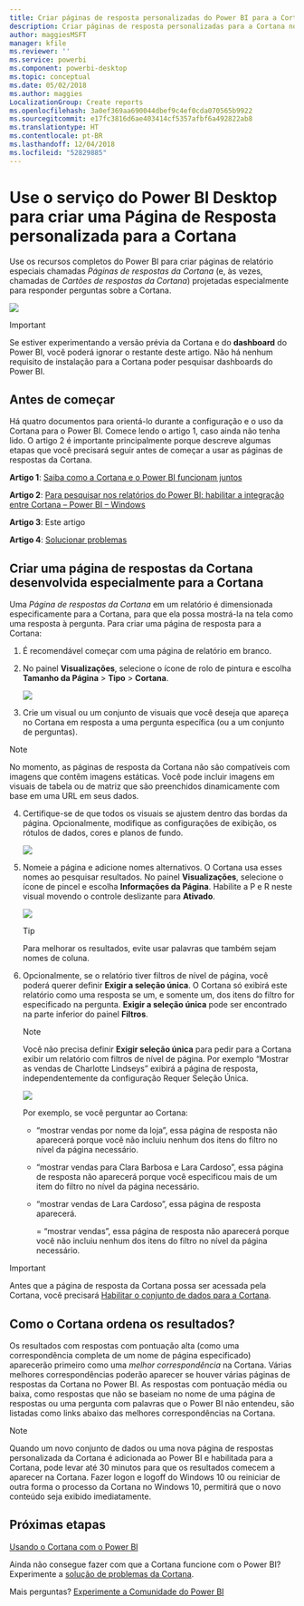 ```yaml
---
title: Criar páginas de resposta personalizadas do Power BI para a Cortana
description: Criar páginas de resposta personalizadas para a Cortana no Power BI
author: maggiesMSFT
manager: kfile
ms.reviewer: ''
ms.service: powerbi
ms.component: powerbi-desktop
ms.topic: conceptual
ms.date: 05/02/2018
ms.author: maggies
LocalizationGroup: Create reports
ms.openlocfilehash: 3a0ef369aa690044dbef9c4ef0cda070565b9922
ms.sourcegitcommit: e17fc3816d6ae403414cf5357afbf6a492822ab8
ms.translationtype: HT
ms.contentlocale: pt-BR
ms.lasthandoff: 12/04/2018
ms.locfileid: "52829885"
---
```

# <a name="use-power-bi-service-or-power-bi-desktop-to-create-a-custom-answer-page-for-cortana"></a>Use o serviço do Power BI Desktop para criar uma Página de Resposta personalizada para a Cortana
Use os recursos completos do Power BI para criar páginas de relatório especiais chamadas *Páginas de respostas da Cortana* (e, às vezes, chamadas de *Cartões de respostas da Cortana*) projetadas especialmente para responder perguntas sobre a Cortana.

![](media/service-cortana-answer-cards/power-bi-cortana.png)

> [!IMPORTANT]
> Se estiver experimentando a versão prévia da Cortana e do **dashboard** do Power BI, você poderá ignorar o restante deste artigo. Não há nenhum requisito de instalação para a Cortana poder pesquisar dashboards do Power BI.
> 
> 

## <a name="before-you-begin"></a>Antes de começar
Há quatro documentos para orientá-lo durante a configuração e o uso da Cortana para o Power BI. Comece lendo o artigo 1, caso ainda não tenha lido. O artigo 2 é importante principalmente porque descreve algumas etapas que você precisará seguir antes de começar a usar as páginas de respostas da Cortana.

**Artigo 1**: [Saiba como a Cortana e o Power BI funcionam juntos](service-cortana-intro.md)

**Artigo 2**: [Para pesquisar nos relatórios do Power BI: habilitar a integração entre Cortana – Power BI – Windows](service-cortana-enable.md)

**Artigo 3**: Este artigo

**Artigo 4**: [Solucionar problemas](service-cortana-troubleshoot.md)

## <a name="create-a-cortana-answer-page-designed-specifically-for-cortana"></a>Criar uma página de respostas da Cortana desenvolvida especialmente para a Cortana
Uma *Página de respostas da Cortana* em um relatório é dimensionada especificamente para a Cortana, para que ela possa mostrá-la na tela como uma resposta à pergunta. Para criar uma página de resposta para a Cortana:

1. É recomendável começar com uma página de relatório em branco.
2. No painel **Visualizações**, selecione o ícone de rolo de pintura e escolha **Tamanho da Página** > **Tipo** > **Cortana**.
   
    ![](media/service-cortana-answer-cards/pbi-cortana-page-size-new.png)
3. Crie um visual ou um conjunto de visuais que você deseja que apareça no Cortana em resposta a uma pergunta específica (ou a um conjunto de perguntas).

> [!NOTE]
> No momento, as páginas de resposta da Cortana não são compatíveis com imagens que contêm imagens estáticas. Você pode incluir imagens em visuais de tabela ou de matriz que são preenchidos dinamicamente com base em uma URL em seus dados. 
> 
> 

4. Certifique-se de que todos os visuais se ajustem dentro das bordas da página. Opcionalmente, modifique as configurações de exibição, os rótulos de dados, cores e planos de fundo.  
   
    ![](media/service-cortana-answer-cards/pbi_cortana_modify-new.png)
5. Nomeie a página e adicione nomes alternativos. O Cortana usa esses nomes ao pesquisar resultados. No painel **Visualizações**, selecione o ícone de pincel e escolha **Informações da Página**. Habilite a P e R neste visual movendo o controle deslizante para **Ativado**.
   
    ![](media/service-cortana-answer-cards/pbi_cortana_names-newer.png)
   
   > [!TIP]
   > Para melhorar os resultados, evite usar palavras que também sejam nomes de coluna.
   > 
   > 
6. Opcionalmente, se o relatório tiver filtros de nível de página, você poderá querer definir **Exigir a seleção única**. O Cortana só exibirá este relatório como uma resposta se um, e somente um, dos itens do filtro for especificado na pergunta. **Exigir a seleção única** pode ser encontrado na parte inferior do painel **Filtros**.
   
   > [!NOTE]
   > Você não precisa definir **Exigir seleção única** para pedir para a Cortana exibir um relatório com filtros de nível de página. Por exemplo “Mostrar as vendas de Charlotte Lindseys” exibirá a página de resposta, independentemente da configuração Requer Seleção Única.
   > 
   > 
   
     ![](media/service-cortana-answer-cards/pbi-cortana-single-selection-new.png)
   
      Por exemplo, se você perguntar ao Cortana:
   
   * “mostrar vendas por nome da loja”, essa página de resposta não aparecerá porque você não incluiu nenhum dos itens do filtro no nível da página necessário.
   * “mostrar vendas para Clara Barbosa e Lara Cardoso”, essa página de resposta não aparecerá porque você especificou mais de um item do filtro no nível da página necessário.
   * “mostrar vendas de Lara Cardoso”, essa página de resposta aparecerá.
     
     = “mostrar vendas”, essa página de resposta não aparecerá porque você não incluiu nenhum dos itens do filtro no nível da página necessário.

> [!IMPORTANT]
> Antes que a página de resposta da Cortana possa ser acessada pela Cortana, você precisará [Habilitar o conjunto de dados para a Cortana](service-cortana-enable.md).
> 
> 

## <a name="how-does-cortana-order-the-results"></a>Como o Cortana ordena os resultados?
Os resultados com respostas com pontuação alta (como uma correspondência completa de um nome de página especificado) aparecerão primeiro como uma *melhor correspondência* na Cortana. Várias melhores correspondências poderão aparecer se houver várias páginas de respostas da Cortana no Power BI. As respostas com pontuação média ou baixa, como respostas que não se baseiam no nome de uma página de respostas ou uma pergunta com palavras que o Power BI não entendeu, são listadas como links abaixo das melhores correspondências na Cortana.

> [!NOTE]
> Quando um novo conjunto de dados ou uma nova página de respostas personalizada da Cortana é adicionada ao Power BI e habilitada para a Cortana, pode levar até 30 minutos para que os resultados comecem a aparecer na Cortana. Fazer logon e logoff do Windows 10 ou reiniciar de outra forma o processo da Cortana no Windows 10, permitirá que o novo conteúdo seja exibido imediatamente.
> 
> 

## <a name="next-steps"></a>Próximas etapas
[Usando o Cortana com o Power BI](service-cortana-intro.md)

Ainda não consegue fazer com que a Cortana funcione com o Power BI?  Experimente a [solução de problemas da Cortana](service-cortana-troubleshoot.md).

Mais perguntas? [Experimente a Comunidade do Power BI](http://community.powerbi.com/)

